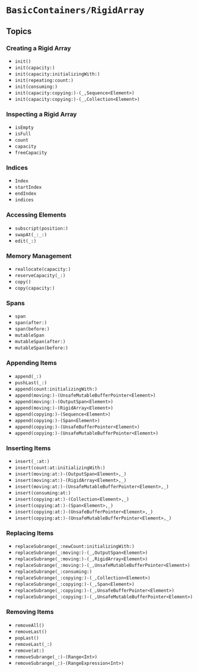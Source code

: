 # ``BasicContainers/RigidArray``

## Topics

### Creating a Rigid Array

- ``init()``
- ``init(capacity:)``
- ``init(capacity:initializingWith:)``
- ``init(repeating:count:)``
- ``init(consuming:)``
- ``init(capacity:copying:)-(_,Sequence<Element>)``
- ``init(capacity:copying:)-(_,Collection<Element>)``

### Inspecting a Rigid Array

- ``isEmpty``
- ``isFull``
- ``count``
- ``capacity``
- ``freeCapacity``

### Indices

- ``Index``
- ``startIndex``
- ``endIndex``
- ``indices``

### Accessing Elements

- ``subscript(position:)``
- ``swapAt(_:_:)``
- ``edit(_:)``

### Memory Management

- ``reallocate(capacity:)``
- ``reserveCapacity(_:)``
- ``copy()``
- ``copy(capacity:)``

### Spans

- ``span``
- ``span(after:)``
- ``span(before:)``
- ``mutableSpan``
- ``mutableSpan(after:)``
- ``mutableSpan(before:)``

### Appending Items

- ``append(_:)``
- ``pushLast(_:)``
- ``append(count:initializingWith:)``
- ``append(moving:)-(UnsafeMutableBufferPointer<Element>)``
- ``append(moving:)-(OutputSpan<Element>)``
- ``append(moving:)-(RigidArray<Element>)``
- ``append(copying:)-(Sequence<Element>)``
- ``append(copying:)-(Span<Element>)``
- ``append(copying:)-(UnsafeBufferPointer<Element>)``
- ``append(copying:)-(UnsafeMutableBufferPointer<Element>)``

### Inserting Items

- ``insert(_:at:)``
- ``insert(count:at:initializingWith:)``
- ``insert(moving:at:)-(OutputSpan<Element>,_)``
- ``insert(moving:at:)-(RigidArray<Element>,_)``
- ``insert(moving:at:)-(UnsafeMutableBufferPointer<Element>,_)``
- ``insert(consuming:at:)``
- ``insert(copying:at:)-(Collection<Element>,_)``
- ``insert(copying:at:)-(Span<Element>,_)``
- ``insert(copying:at:)-(UnsafeBufferPointer<Element>,_)``
- ``insert(copying:at:)-(UnsafeMutableBufferPointer<Element>,_)``

### Replacing Items

- ``replaceSubrange(_:newCount:initializingWith:)``
- ``replaceSubrange(_:moving:)-(_,OutputSpan<Element>)``
- ``replaceSubrange(_:moving:)-(_,RigidArray<Element>)``
- ``replaceSubrange(_:moving:)-(_,UnsafeMutableBufferPointer<Element>)``
- ``replaceSubrange(_:consuming:)``
- ``replaceSubrange(_:copying:)-(_,Collection<Element>)``
- ``replaceSubrange(_:copying:)-(_,Span<Element>)``
- ``replaceSubrange(_:copying:)-(_,UnsafeBufferPointer<Element>)``
- ``replaceSubrange(_:copying:)-(_,UnsafeMutableBufferPointer<Element>)``

### Removing Items

- ``removeAll()``
- ``removeLast()``
- ``popLast()``
- ``removeLast(_:)``
- ``remove(at:)``
- ``removeSubrange(_:)-(Range<Int>)``
- ``removeSubrange(_:)-(RangeExpression<Int>)``
